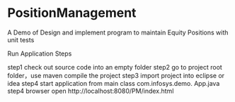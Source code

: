 # PositionManagement
A Demo of Design and implement program to maintain Equity Positions with unit tests

Run Application Steps

step1 check out source code into an empty folder 
step2 go to project root folder，use maven compile the project
step3 import project into eclipse or idea
step4 start application from main class com.infosys.demo. App.java 
step4 browser open http://localhost:8080/PM/index.html 
